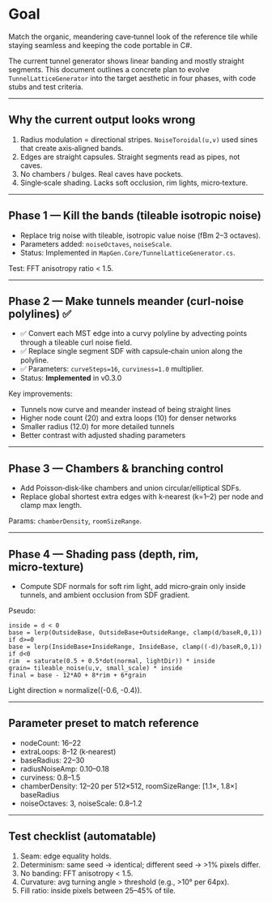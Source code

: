 # Goal

Match the organic, meandering cave‑tunnel look of the reference tile while staying seamless and keeping the code portable in C#.

The current tunnel generator shows linear banding and mostly straight segments. This document outlines a concrete plan to evolve `TunnelLatticeGenerator` into the target aesthetic in four phases, with code stubs and test criteria.

---

## Why the current output looks wrong

1. Radius modulation = directional stripes. `NoiseToroidal(u,v)` used sines that create axis‑aligned bands.
2. Edges are straight capsules. Straight segments read as pipes, not caves.
3. No chambers / bulges. Real caves have pockets.
4. Single‑scale shading. Lacks soft occlusion, rim lights, micro‑texture.

---

## Phase 1 — Kill the bands (tileable isotropic noise)

- Replace trig noise with tileable, isotropic value noise (fBm 2–3 octaves).
- Parameters added: `noiseOctaves`, `noiseScale`.
- Status: Implemented in `MapGen.Core/TunnelLatticeGenerator.cs`.

Test: FFT anisotropy ratio < 1.5.

---

## Phase 2 — Make tunnels meander (curl‑noise polylines) ✅

- ✅ Convert each MST edge into a curvy polyline by advecting points through a tileable curl noise field.
- ✅ Replace single segment SDF with capsule‑chain union along the polyline.
- ✅ Parameters: `curveSteps=16`, `curviness=1.0` multiplier.
- Status: **Implemented** in v0.3.0

Key improvements:

- Tunnels now curve and meander instead of being straight lines
- Higher node count (20) and extra loops (10) for denser networks
- Smaller radius (12.0) for more detailed tunnels
- Better contrast with adjusted shading parameters

---

## Phase 3 — Chambers & branching control

- Add Poisson‑disk‑like chambers and union circular/elliptical SDFs.
- Replace global shortest extra edges with k‑nearest (k=1–2) per node and clamp max length.

Params: `chamberDensity`, `roomSizeRange`.

---

## Phase 4 — Shading pass (depth, rim, micro‑texture)

- Compute SDF normals for soft rim light, add micro‑grain only inside tunnels, and ambient occlusion from SDF gradient.

Pseudo:

```
inside = d < 0
base = lerp(OutsideBase, OutsideBase+OutsideRange, clamp(d/baseR,0,1)) if d>=0
base = lerp(InsideBase+InsideRange, InsideBase, clamp((-d)/baseR,0,1)) if d<0
rim  = saturate(0.5 + 0.5*dot(normal, lightDir)) * inside
grain= tileable_noise(u,v, small_scale) * inside
final = base - 12*AO + 8*rim + 6*grain
```

Light direction ≈ normalize((-0.6, -0.4)).

---

## Parameter preset to match reference

- nodeCount: 16–22
- extraLoops: 8–12 (k‑nearest)
- baseRadius: 22–30
- radiusNoiseAmp: 0.10–0.18
- curviness: 0.8–1.5
- chamberDensity: 12–20 per 512×512, roomSizeRange: [1.1×, 1.8×] baseRadius
- noiseOctaves: 3, noiseScale: 0.8–1.2

---

## Test checklist (automatable)

1. Seam: edge equality holds.
2. Determinism: same seed → identical; different seed → >1% pixels differ.
3. No banding: FFT anisotropy < 1.5.
4. Curvature: avg turning angle > threshold (e.g., >10° per 64px).
5. Fill ratio: inside pixels between 25–45% of tile.
